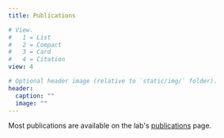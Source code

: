 ```yaml
---
title: Publications

# View.
#   1 = List
#   2 = Compact
#   3 = Card
#   4 = Citation
view: 4

# Optional header image (relative to `static/img/` folder).
header:
  caption: ""
  image: ""
---
```


Most publications are available on the lab's [publications] page.

[publications]: https://www.irit.fr/-Publications-?lang=en&code=10566&nom=Valais+Maël
